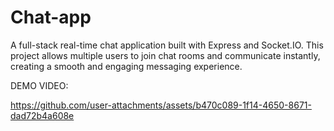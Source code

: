 # Chat-app
A full-stack real-time chat application built with Express and Socket.IO. This project allows multiple users to join chat rooms and communicate instantly, creating a smooth and engaging messaging experience.

DEMO VIDEO:

https://github.com/user-attachments/assets/b470c089-1f14-4650-8671-dad72b4a608e

